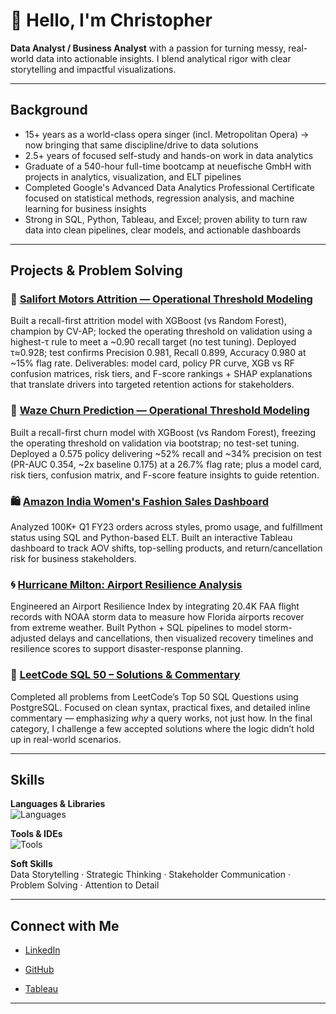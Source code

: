 # 👋 Hello, I'm Christopher

**Data Analyst / Business Analyst** with a passion for turning messy, real-world data into actionable insights.
I blend analytical rigor with clear storytelling and impactful visualizations.

---

## Background
- 15+ years as a world-class opera singer (incl. Metropolitan Opera) → now bringing that same discipline/drive to data solutions
- 2.5+ years of focused self-study and hands-on work in data analytics
- Graduate of a 540-hour full-time bootcamp at neuefische GmbH with projects in analytics, visualization, and ELT pipelines
- Completed Google's Advanced Data Analytics Professional Certificate focused on statistical methods, regression analysis, and machine learning for business insights
- Strong in SQL, Python, Tableau, and Excel; proven ability to turn raw data into clean pipelines, clear models, and actionable dashboards

---

## Projects & Problem Solving

### 👤 [Salifort Motors Attrition — Operational Threshold Modeling](https://github.com/christopherbolduc/salifort-attrition)
Built a recall-first attrition model with XGBoost (vs Random Forest), champion by CV-AP; locked the operating threshold on validation using a highest-τ rule to meet a ~0.90 recall target (no test tuning). Deployed τ≈0.928; test confirms Precision 0.981, Recall 0.899, Accuracy 0.980 at ~15% flag rate. Deliverables: model card, policy PR curve, XGB vs RF confusion matrices, risk tiers, and F-score rankings + SHAP explanations that translate drivers into targeted retention actions for stakeholders.

### 🚗 [Waze Churn Prediction — Operational Threshold Modeling](https://github.com/christopherbolduc/waze-churn-prediction)
Built a recall-first churn model with XGBoost (vs Random Forest), freezing the operating threshold on validation via bootstrap; no test-set tuning. Deployed a 0.575 policy delivering ~52% recall and ~34% precision on test (PR-AUC 0.354, ~2x baseline 0.175) at a 26.7% flag rate; plus a model card, risk tiers, confusion matrix, and F-score feature insights to guide retention.

### 🛍️ [Amazon India Women's Fashion Sales Dashboard](https://github.com/christopherbolduc/amazon-in-dashboard)
Analyzed 100K+ Q1 FY23 orders across styles, promo usage, and fulfillment status using SQL and Python-based ELT.
Built an interactive Tableau dashboard to track AOV shifts, top-selling products, and return/cancellation risk for business stakeholders.

### 🌀 [Hurricane Milton: Airport Resilience Analysis](https://github.com/christopherbolduc/airport-resilience-milton)
Engineered an Airport Resilience Index by integrating 20.4K FAA flight records with NOAA storm data to measure how Florida airports recover from extreme weather.
Built Python + SQL pipelines to model storm-adjusted delays and cancellations, then visualized recovery timelines and resilience scores to support disaster-response planning.

### 📙 [LeetCode SQL 50 – Solutions & Commentary](https://github.com/christopherbolduc/leetcode-sql-50)
Completed all problems from LeetCode’s Top 50 SQL Questions using PostgreSQL.
Focused on clean syntax, practical fixes, and detailed inline commentary — emphasizing *why* a query works, not just how.
In the final category, I challenge a few accepted solutions where the logic didn’t hold up in real-world scenarios.

---

## Skills
**Languages & Libraries**  
![Languages](https://go-skill-icons.vercel.app/api/icons?i=postgresql,mysql,python,pandas,numpy,scipy,sklearn,matplotlib,seaborn,excel)

**Tools & IDEs**  
![Tools](https://go-skill-icons.vercel.app/api/icons?i=tableau,jupyter,vscode,git,github,dbeaver,bash,sqlalchemy,supabase,miro)

**Soft Skills**  
Data Storytelling · Strategic Thinking · Stakeholder Communication · Problem Solving · Attention to Detail


---

## Connect with Me
- [LinkedIn](https://www.linkedin.com/in/christopher-david-bolduc/)

- [GitHub](https://github.com/christopherbolduc)

- [Tableau](https://public.tableau.com/app/profile/christopherbolduc/vizzes)

---
